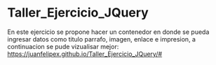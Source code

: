# Taller_Ejercicio_JQuery

En este ejercicio se propone hacer un contenedor en donde se pueda ingresar datos como titulo parrafo, imagen, enlace e impresion, a continuacion se pude vizualisar mejor:     https://juanfelipex.github.io/Taller_Ejercicio_JQuery/#

